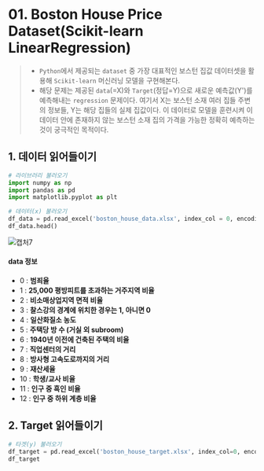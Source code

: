 # 01. Boston House Price Dataset(Scikit-learn LinearRegression)

> - `Python`에서 제공되는 `dataset` 중 가장 대표적인 보스턴 집값 데이터셋을 활용해 `Scikit-learn` 머신러닝 모델을 구현해본다. 
> - 해당 문제는 제공된 `data`(=X)와 `Target`(정답=Y)으로 새로운 예측값(Y')를 예측해내는 `regression` 문제이다.  여기서 X는 보스턴 소재 여러 집들 주변의 정보들, Y는 해당 집들의 실제 집값이다. 이 데이터로 모델을 훈련시켜 이 데이터 안에 존재하지 않는 보스턴 소재 집의 가격을 가능한 정확히 예측하는 것이 궁극적인 목적이다. 

## 1. 데이터 읽어들이기

```python
# 라이브러리 불러오기
import numpy as np
import pandas as pd
import matplotlib.pyplot as plt

# 데이터(x) 불러오기
df_data = pd.read_excel('boston_house_data.xlsx', index_col = 0, encoding='utf-8')
df_data.head()
```

![캡처7](https://user-images.githubusercontent.com/58945760/73168011-5483fa00-413c-11ea-93e6-bd8e888f27c9.PNG)

####  data 정보

- 0 : **범죄율**
- 1 : **25,000 평방피트를 초과하는 거주지역 비율**
- 2 : **비소매상업지역 면적 비율** 
- 3 : **찰스강의 경계에 위치한 경우는 1, 아니면 0**
- 4 : **일산화질소 농도**
- 5 : **주택당 방 수 (거실 외 subroom)**
- 6 : **1940년 이전에 건축된 주택의 비율**
- 7 : **직업센터의 거리**
- 8 : **방사형 고속도로까지의 거리**
- 9 : **재산세율**
- 10 : **학생/교사 비율**
- 11 : **인구 중 흑인 비율**
- 12 : **인구 중 하위 계층 비율**



## 2. Target 읽어들이기

```python
# 타겟(y) 불러오기
df_target = pd.read_excel('boston_house_target.xlsx', index_col=0, encoding='utf-8')
df_target
```

